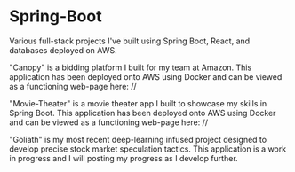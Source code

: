 # Spring-Boot

Various full-stack projects I've built using Spring Boot, React, and databases deployed on AWS.

"Canopy" is a bidding platform I built for my team at Amazon.
This application has been deployed onto AWS using Docker and can be viewed as a functioning web-page here:
//

"Movie-Theater" is a movie theater app I built to showcase my skills in Spring Boot.
This application has been deployed onto AWS using Docker and can be viewed as a functioning web-page here:
//

"Goliath" is my most recent deep-learning infused project designed to develop precise stock market speculation tactics.
This application is a work in progress and I will posting my progress as I develop further.
